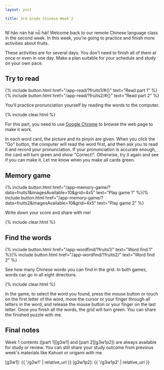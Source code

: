 ```yaml
---
layout: post

title: 3rd Grade Chinese Week 2
---
```



Nǐ hǎo nán hái nǚ hái! Welcome back to our remote Chinese language class in the second week. In this week, you're going to practice and finish more activities about fruits.

These activities are for several days. You don't need to finish all of them at once or even in one day. Make a plan suitable for your schedule and study on your own pace.

## Try to read

{% include button.html href="/app-read/?fruits1/#{}" text="Read part 1" %}{% include button.html href="/app-read/?fruits2/#{}" text="Read part 2" %}

You'll practice pronunciation yourself by reading the words to the computer.

{% include clear.html %}

For this part, you need to use [Google Chrome][chrome] to browse the web page to make it work.

In each word card, the picture and its pinyin are given. When you click the "Go" button, the computer will read the word first, and then ask you to read it and record your pronunciation. If your pronunciation is accurate enough, the card will turn green and show "Correct!". Otherwise, try it again and see if you can make it. Let me know when you make all cards green.

## Memory game

{% include button.html href="/app-memory-game/?data=fruits1&imagesAvailable=10&grid=4x5" text="Play game 1" %}{% include button.html href="/app-memory-game/?data=fruits2&imagesAvailable=10&grid=4x5" text="Play game 2" %}

Write down your score and share with me!

{% include clear.html %}

## Find the words

{% include button.html href="/app-wordfind/?fruits1/" text="Word find 1" %}{% include button.html href="/app-wordfind/?fruits2/" text="Word find 2" %}

See how many Chinese words you can find in the grid. In both games, words can go in all eight directions.

{% include clear.html %}

In the game, to select the word you found, press the mouse button or touch on the first letter of the word, move the cursor or your finger through all letters in the word, and release the mouse button or your finger on the last letter. Once you finish all the words, the grid will turn green. You can share the finished puzzle with me.

## Final notes

Week 1 contents ([part 1][g3w1] and [part 2][g3w1p2]) are always available for study or review. You can still share your study outcome from previous week's materials like Kahoot or origami with me.

[chrome]: https://www.google.com/intl/en/chrome/
[g3w1]: {{ '/g3w1' | relative_url }}
[g3w1p2]: {{ '/g3w1p2' | relative_url }}
